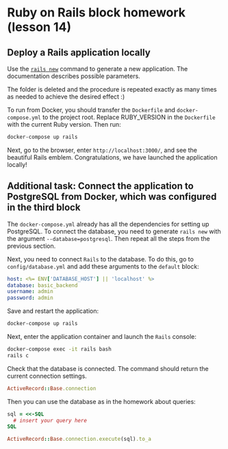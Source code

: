 # Ruby on Rails block homework (lesson 14)

## Deploy a Rails application locally

Use the [`rails new`](https://guides.rubyonrails.org/command_line.html#rails-new) command to generate a new application. The documentation describes possible parameters.

The folder is deleted and the procedure is repeated exactly as many times as needed to achieve the desired effect :)

To run from Docker, you should transfer the `Dockerfile` and `docker-compose.yml` to the project root. Replace RUBY_VERSION in the `Dockerfile` with the current Ruby version. Then run:

```bash
docker-compose up rails
```

Next, go to the browser, enter `http://localhost:3000/`, and see the beautiful Rails emblem. Congratulations, we have launched the application locally!

## Additional task: Connect the application to PostgreSQL from Docker, which was configured in the third block

The `docker-compose.yml` already has all the dependencies for setting up PostgreSQL. To connect the database, you need to generate `rails new` with the argument `--database=postgresql`. Then repeat all the steps from the previous section.

Next, you need to connect `Rails` to the database. To do this, go to `config/database.yml` and add these arguments to the `default` block:

```yaml
host: <%= ENV['DATABASE_HOST'] || 'localhost' %>
database: basic_backend
username: admin
password: admin
```

Save and restart the application:

```bash
docker-compose up rails
```

Next, enter the application container and launch the `Rails` console:

```bash
docker-compose exec -it rails bash
rails c
```

Check that the database is connected. The command should return the current connection settings.

```ruby
ActiveRecord::Base.connection
```

Then you can use the database as in the homework about queries:

```ruby
sql = <<-SQL
  # insert your query here
SQL

ActiveRecord::Base.connection.execute(sql).to_a
```
